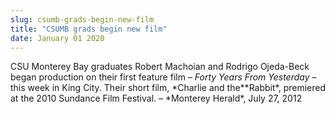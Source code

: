 ```yaml
---
slug: csumb-grads-begin-new-film
title: "CSUMB grads begin new film"
date: January 01 2020
---
```


 
<p>
  CSU Monterey Bay graduates Robert Machoian and Rodrigo Ojeda-Beck began
  production on their first feature film – <em>Forty Years From Yesterday</em> –
  this week in King City. Their short film, *Charlie and the**Rabbit*, premiered
  at the 2010 Sundance Film Festival. – *Monterey Herald*, July 27, 2012
</p>
 
